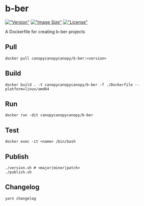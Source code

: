 # b-ber

[!["Version"](https://img.shields.io/docker/v/canopycanopycanopy/b-ber?sort=semver)](https://hub.docker.com/r/canopycanopycanopy/b-ber/tags)
[!["Image Size"](https://img.shields.io/docker/image-size/canopycanopycanopy/b-ber?sort=semver)](https://hub.docker.com/r/canopycanopycanopy/b-ber/tags)
[!["License"](https://img.shields.io/github/license/triplecanopy/b-ber-docker)](https://github.com/triplecanopy/b-ber-docker/blob/master/LICENSE)

A Dockerfile for creating b-ber projects

## Pull

```
docker pull canopycanopycanopy/b-ber:<version>
```

## Build

```
docker build . -t canopycanopycanopy/b-ber -f ./Dockerfile --platform=linux/amd64
```

## Run

```
docker run -dit canopycanopycanopy/b-ber
```

## Test

```
docker exec -it <name> /bin/bash
```

## Publish

```
./version.sh # <major|minor|patch>
./publish.sh
```

## Changelog

```
yarn changelog
```
